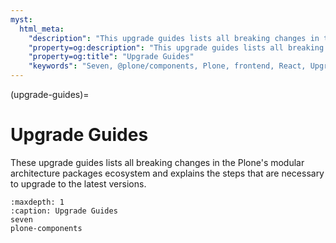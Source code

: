 ```yaml
---
myst:
  html_meta:
    "description": "This upgrade guides lists all breaking changes in the Plone's modular architecture packages ecosystem and explains the steps that are necessary to upgrade to the latest versions."
    "property=og:description": "This upgrade guides lists all breaking changes in the Plone's modular architecture packages ecosystem and explains the steps that are necessary to upgrade to the latest versions."
    "property=og:title": "Upgrade Guides"
    "keywords": "Seven, @plone/components, Plone, frontend, React, Upgrade, Guide"
---
```


(upgrade-guides)=

# Upgrade Guides

These upgrade guides lists all breaking changes in the Plone's modular architecture packages ecosystem and explains the steps that are necessary to upgrade to the latest versions.

```{toctree}
:maxdepth: 1
:caption: Upgrade Guides
seven
plone-components
```
